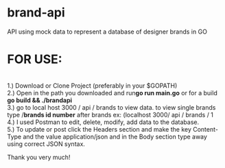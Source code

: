 # brand-api
API using mock data to represent a database of designer brands in GO<br>

<h1>FOR USE:</h1><br>
1.) Download or Clone Project (preferably in your $GOPATH)<br>
2.) Open in the path you downloaded and run<b>go run main.go</b> or for a build <b>go build && ./brandapi</b><br>
3.) go to local host 3000 / api / brands to view data. to view single brands type /<b>brands id number</b> after brands ex: (localhost 3000/ api / brands / 1 <br>
4.) I used Postman to edit, delete, modify, add data to the database. <br>
5.) To update or post click the Headers section and make the key Content-Type and the value application/json and in the Body section type away using correct JSON syntax.<br>

Thank you very much!

